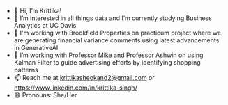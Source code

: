 - 👋 Hi, I’m Krittika! 
- 👀 I’m interested in all things data and I’m currently studying Business Analytics at UC Davis 
- 🌱 I'm working with Brookfield Properties on practicum project where we are generating financial variance comments using latest advancements in GenerativeAI
- 💞️ I’m working with Professor Mike and Professor Ashwin on using Kalman Filter to guide advertising efforts by identifying shopping patterns
- 📫 Reach me at krittikasheokand2@gmail.com or https://www.linkedin.com/in/krittika-singh/
- 😄 Pronouns: She/Her

<!---
KrittikaSheokand/KrittikaSheokand is a ✨ special ✨ repository because its `README.md` (this file) appears on your GitHub profile.
You can click the Preview link to take a look at your changes.
--->
